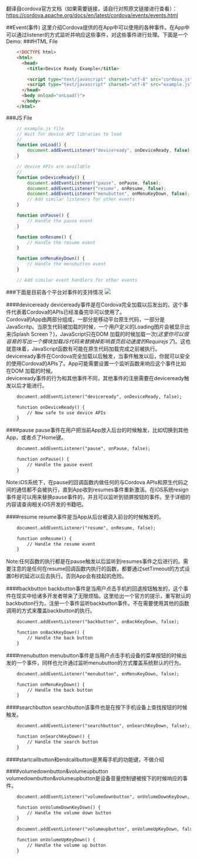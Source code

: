 翻译自cordova官方文档（如果需要链接，请自行对照原文链接进行查看）： 
https://cordova.apache.org/docs/en/latest/cordova/events/events.html

##Event(事件)
这里介绍Cordova提供的在App中可以使用的各种事件。在App中可以通过listener的方式监听并响应这些事件，对这些事件进行处理。下面是一个Demo:
###HTML File
```html
	<!DOCTYPE html>
	<html>
	  <head>
		<title>Device Ready Example</title>

		<script type="text/javascript" charset="utf-8" src="cordova.js"></script>
		<script type="text/javascript" charset="utf-8" src="example.js"></script>
	  </head>
	  <body onload="onLoad()">
	  </body>
	</html>
```
###JS File
```JavaScript
	// example.js file
	// Wait for device API libraries to load
	//
	function onLoad() {
		document.addEventListener("deviceready", onDeviceReady, false);
	}

	// device APIs are available
	//
	function onDeviceReady() {
		document.addEventListener("pause", onPause, false);
		document.addEventListener("resume", onResume, false);
		document.addEventListener("menubutton", onMenuKeyDown, false);
		// Add similar listeners for other events
	}

	function onPause() {
		// Handle the pause event
	}

	function onResume() {
		// Handle the resume event
	}

	function onMenuKeyDown() {
		// Handle the menubutton event
	}

	// Add similar event handlers for other events
```

###下面是目前各个平台对事件的支持情况
![](https://github.com/CordovaCn/CordovaCn/blob/master/imgs/Screen%20Shot%202016-03-10%20at%20%E4%B8%8A%E5%8D%8811.34.44.png)

####deviceready
deviceready事件是在Cordova完全加载以后发出的。这个事件代表着Cordova的APIs已经准备完毕可以使用了。 <br>
Cordova的App由两部分组成，一部分是移动平台原生代码，一部分是JavaScritp。当原生代码被加载的时候，一个用户定义的Loading图片会被显示出来(Splash Screen？)，JavaScript只在DOM
加载的时候加载一次(*这里你可以很容易的写出一个模块加载JS代码来替换掉影响首页启动速度的Requirejs了*)。这也就意味着，JavaScript函数有可能在原生代码加载完成之前被执行。<br>
deviceready事件在Cordova完全加载以后触发，当事件触发以后，你就可以安全的使用Cordova的APIs了。App可能需要设置一个监听函数来响应这个事件比如在DOM
加载的时候。<br>
deviceready事件的行为和其他事件不同，其他事件的注册需要在deviceready触发以后才能进行。<br>
```html
	document.addEventListener("deviceready", onDeviceReady, false);

	function onDeviceReady() {
		// Now safe to use device APIs
	}
```

####pause
pause事件在用户把当前App放入后台的时候触发，比如切换到其他App，或者点了Home键。
```html
	document.addEventListener("pause", onPause, false);

	function onPause() {
		// Handle the pause event
	}
```
Note:iOS系统下，在pause的回调函数内做任何的与Cordova APIs和原生代码之间的通信都不会被执行，直到App收到resumes事件重新激活。在iOS系统resign事件是可以用来替换pause事件的，并且可以监听到锁屏按钮的事件。至于详细的内容请查询相关iOS开发的书籍吧。<br>

####resume
resume事件是当App从后台被调入前台的时候触发的。
```html
	document.addEventListener("resume", onResume, false);

	function onResume() {
		// Handle the resume event
	}
```
Note:任何函数的执行都是在pause触发以后监听到resumes事件之后进行的。需要注意的是任何在resume回调函数内执行的函数，都要通过setTimeout的方式设置0秒的延迟以后去执行。否则App会有挂起的危险。<br>

####backbutton
backbutton事件是当用户点击手机的回退按钮触发的，这个事件在现实中给诸多开发者带来了无限烦恼。这里给出一个官方的提示，重写默认的backbutton行为，注册一个事件监听backbutton事件。不在需要使用其他的函数调用的方式来覆盖backbutton的执行。
```html
	document.addEventListener("backbutton", onBackKeyDown, false);

	function onBackKeyDown() {
		// Handle the back button
	}
```

####menubutton
menubutton事件是当用户点击手机设备的菜单按钮的时候出发的一个事件，同样也允许通过监听menubutton的方式覆盖系统默认的行为。
```html
	document.addEventListener("menubutton", onMenuKeyDown, false);

	function onMenuKeyDown() {
		// Handle the back button
	}
```

####searchbutton
searchbutton该事件也是在按下手机设备上查找按钮的时候触发。
```html
	document.addEventListener("searchbutton", onSearchKeyDown, false);

	function onSearchKeyDown() {
		// Handle the search button
	}
```

####startcallbutton和endcallbutton是黑莓手机的功能键，不做介绍

####volumedownbutton&volumeupbutton
volumedownbutton&volumeupbutton是设备音量控制键被按下的时候响应的事件。
```html
	document.addEventListener("volumedownbutton", onVolumeDownKeyDown, false);

	function onVolumeDownKeyDown() {
		// Handle the volume down button
	}
	
	document.addEventListener("volumeupbutton", onVolumeUpKeyDown, false);

	function onVolumeUpKeyDown() {
		// Handle the volume up button
	}
```
